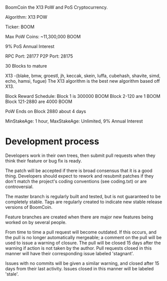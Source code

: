 BoomCoin the X13 PoW and PoS Cryptocurrency.

Algorithm: X13 POW

Ticker: BOOM

Max PoW Coins: ~11,300,000 BOOM

9% PoS Annual Interest

RPC Port: 28177
P2P Port: 28175

30 Blocks to mature

X13 -(blake, bmw, groestl, jh, keccak, skein, luffa, cubehash, shavite, simd, echo, hamsi, fugue)
The X13 algorithm is the best new algorithm based off X13.

Block Reward Schedule:
Block 1 is 300000  BOOM
Block 2-120 are 1 BOOM
Block 121-2880 are 4000 BOOM

PoW Ends on Block 2880 about 4 days

MinStakeAge: 1 hour, MaxStakeAge: Unlimited, 9% Annual Interest

Development process
===========================

Developers work in their own trees, then submit pull requests when
they think their feature or bug fix is ready.

The patch will be accepted if there is broad consensus that it is a
good thing.  Developers should expect to rework and resubmit patches
if they don't match the project's coding conventions (see coding.txt)
or are controversial.

The master branch is regularly built and tested, but is not guaranteed
to be completely stable. Tags are regularly created to indicate new
stable release versions of BoomCoin.

Feature branches are created when there are major new features being
worked on by several people.

From time to time a pull request will become outdated. If this occurs, and
the pull is no longer automatically mergeable; a comment on the pull will
be used to issue a warning of closure. The pull will be closed 15 days
after the warning if action is not taken by the author. Pull requests closed
in this manner will have their corresponding issue labeled 'stagnant'.

Issues with no commits will be given a similar warning, and closed after
15 days from their last activity. Issues closed in this manner will be 
labeled 'stale'.
